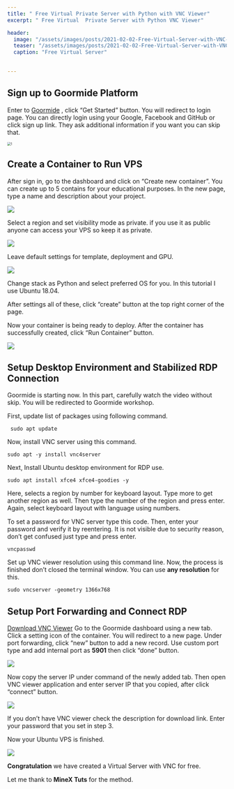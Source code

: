 ```yaml
---
title: " Free Virtual Private Server with Python with VNC Viewer"
excerpt: " Free Virtual  Private Server with Python VNC Viewer"

header:
  image: "/assets/images/posts/2021-02-02-Free-Virtual-Server-with-VNC-Viewer/photo-1570717173024-ec8081c8f8e9.jpg"
  teaser: "/assets/images/posts/2021-02-02-Free-Virtual-Server-with-VNC-Viewer/photo-1570717173024-ec8081c8f8e9.jpg"
  caption: "Free Virtual Server"
  

---
```




## Sign up to Goormide Platform

Enter to  <a href="https://ide.goorm.io/" target="_blank">Goormide</a> , click “Get Started” button. You will redirect to login page. You can directly login using your Google, Facebook and GitHub or click sign up link. They ask additional information if you want you can skip that.

<img src="../assets/images/posts/2021-02-02-Free-Virtual-Server-with-VNC-Viewer/1.png" alt="1" style="zoom:50%;" />



## Create a Container to Run VPS

After sign in, go to the dashboard and click on “Create new container”. You can create up to 5 contains for your educational purposes. In the new page, type a name and description about your project.

![](../assets/images/posts/2021-02-02-Free-Virtual-Server-with-VNC-Viewer/3.png)





Select a region and set visibility mode as private. if you use it as public anyone can access your VPS so keep it as private.



![](../assets/images/posts/2021-02-02-Free-Virtual-Server-with-VNC-Viewer/4.png)

Leave default settings for template, deployment and GPU. 



![](../assets/images/posts/2021-02-02-Free-Virtual-Server-with-VNC-Viewer/5.png)



Change stack as Python and select preferred OS for you. In this tutorial I use Ubuntu 18.04.







After settings all of these, click “create” button at the top right corner of the page.







Now your container is being ready to deploy. After the container has successfully created, click “Run Container” button.

![](../assets/images/posts/2021-02-02-Free-Virtual-Server-with-VNC-Viewer/7.png)





## Setup Desktop Environment and Stabilized RDP Connection

Goormide is starting now. In this part, carefully watch the video without skip. You will be redirected to Goormide workshop.

First, update list of packages using following command.

```
 sudo apt update
```

Now, install VNC server using this command.

```
sudo apt -y install vnc4server
```

Next, Install Ubuntu desktop environment for RDP use.

```
sudo apt install xfce4 xfce4-goodies -y 
```

Here, selects a region by number for keyboard layout. Type more to get another region as well. Then type the number of the region and press enter. Again, select keyboard layout with language using numbers.

To set a password for VNC server type this code. Then, enter your password and verify it by reentering. It is not visible due to security reason, don’t get confused just type and press enter.

```
vncpasswd
```

Set up VNC viewer resolution using this command line. Now, the process is finished don’t closed the terminal window. You can use **any resolution** for this.

```
sudo vncserver -geometry 1366x768
```

## Setup Port Forwarding and Connect RDP

[Download VNC Viewer](https://sourceforge.net/projects/turbovnc/) Go to the Goormide dashboard using a new tab. Click a setting icon of the container. You will redirect to a new page. Under port forwarding, click “new” button to add a new record. Use custom port type and add internal port as **5901** then click “done” button.

![](../assets/images/posts/2021-02-02-Free-Virtual-Server-with-VNC-Viewer/7c.png)

Now copy the server IP under command of the newly added tab. Then open VNC viewer application and enter server IP that you copied, after click “connect” button. 

![](../assets/images/posts/2021-02-02-Free-Virtual-Server-with-VNC-Viewer/10.png)



If you don’t have VNC viewer check the description for download link. Enter your password that you set in step 3.

Now your Ubuntu VPS is finished.

![](../assets/images/posts/2021-02-02-Free-Virtual-Server-with-VNC-Viewer/11.png)



**Congratulation** we have  created a Virtual Server with VNC for free.

Let me thank to  **MineX Tuts**  for the method.